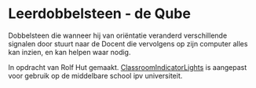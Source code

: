 # Leerdobbelsteen - de Qube
Dobbelsteen die wanneer hij van oriëntatie veranderd verschillende signalen door stuurt naar de Docent die vervolgens op zijn computer alles kan inzien, en kan helpen waar nodig.

In opdracht van Rolf Hut gemaakt. [ClassroomIndicatorLights](https://github.com/RolfHut/ClassroomIndicatorLights/) is aangepast voor gebruik op de middelbare school ipv universiteit.
